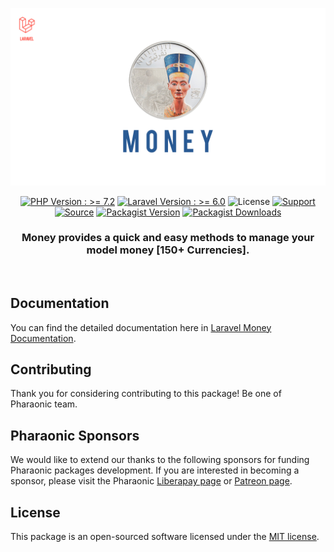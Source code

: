<p align="center"><a href="https://pharaonic.io" target="_blank"><img src="https://raw.githubusercontent.com/Pharaonic/logos/main/money.jpg"></a></p>

<p align="center">
  <a href="https://php.net" target="_blank"><img src="https://img.shields.io/static/v1?label=PHP&message=%3E=7.2&color=blue&style=flat-square" alt="PHP Version : >= 7.2"></a>
  <a href="https://laravel.com" target="_blank"><img src="https://img.shields.io/static/v1?label=Laravel&message=%3E=6.0&color=F05340&style=flat-square" alt="Laravel Version : >= 6.0"></a>
  <img src="https://img.shields.io/static/v1?label=License&message=MIT&color=brightgreen&style=flat-square" alt="License">
  <a href="https://liberapay.com/Pharaonic" target="_blank"><img src="https://img.shields.io/liberapay/receives/Pharaonic?color=gold&label=Support&style=flat-square" alt="Support"></a>
  <br>
  <a href="https://packagist.org/packages/Pharaonic/laravel-money" target="_blank"><img src="https://img.shields.io/static/v1?label=Packagist&message=pharaonic/laravel-money&color=blue&logo=packagist&logoColor=white" alt="Source"></a>
  <a href="https://packagist.org/packages/pharaonic/laravel-money" target="_blank"><img src="https://poser.pugx.org/pharaonic/laravel-money/v" alt="Packagist Version"></a>
  <a href="https://packagist.org/packages/pharaonic/laravel-money" target="_blank"><img src="https://poser.pugx.org/pharaonic/laravel-money/downloads" alt="Packagist Downloads"></a>
</p>

<h3 align="center">Money provides a quick and easy methods to manage your model money [150+ Currencies].</h3>
<br>

## Documentation

You can find the detailed documentation here in [Laravel Money Documentation](https://pharaonic.io/package/2-laravel/6-money).

## Contributing

Thank you for considering contributing to this package! Be one of Pharaonic team.

## Pharaonic Sponsors

We would like to extend our thanks to the following sponsors for funding Pharaonic packages development. If you are interested in becoming a sponsor, please visit the Pharaonic [Liberapay page](https://en.liberapay.com/Pharaonic) or [Patreon page](https://patreon.com/Pharaonic).

## License

This package is an open-sourced software licensed under the [MIT license](https://opensource.org/licenses/MIT).
